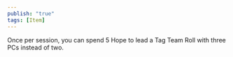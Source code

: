 ```yaml
---
publish: "true"
tags: [Item]
---
```


Once per session, you can spend 5 Hope to lead a Tag Team Roll with three PCs instead of two.

